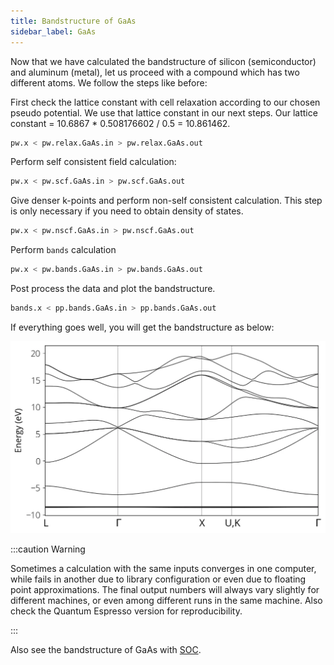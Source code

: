 ```yaml
---
title: Bandstructure of GaAs
sidebar_label: GaAs
---
```


Now that we have calculated the bandstructure of silicon (semiconductor) and
aluminum (metal), let us proceed with a compound which has two different atoms.
We follow the steps like before:


First check the lattice constant with cell relaxation according to our chosen
pseudo potential. We use that lattice constant in our next steps.  Our lattice
constant = 10.6867 * 0.508176602 / 0.5 = 10.861462.

```bash
pw.x < pw.relax.GaAs.in > pw.relax.GaAs.out
```

Perform self consistent field calculation:
```bash
pw.x < pw.scf.GaAs.in > pw.scf.GaAs.out
```

Give denser k-points and perform non-self consistent calculation. This step is
only necessary if you need to obtain density of states.
```bash
pw.x < pw.nscf.GaAs.in > pw.nscf.GaAs.out
```

Perform `bands` calculation
```bash
pw.x < pw.bands.GaAs.in > pw.bands.GaAs.out
```

Post process the data and plot the bandstructure.
```bash
bands.x < pp.bands.GaAs.in > pp.bands.GaAs.out
```
If everything goes well, you will get the bandstructure as below:

![GaAs-bands](../../static/img/GaAs-bands.webp)

:::caution Warning

Sometimes a calculation with the same inputs converges in one computer, while
fails in another due to library configuration or even due to floating point
approximations. The final output numbers will always vary slightly for different
machines, or even among different runs in the same machine. Also check the
Quantum Espresso version for reproducibility.

:::

Also see the bandstructure of GaAs with [SOC](soc#soc-calculation-for-gaas).
